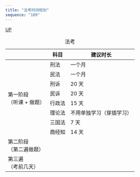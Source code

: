 ```yaml
---
title: "法考时间规划"
sequence: "109"
---
```


[UP](/law/law-index.html)


<table>
    <caption>法考</caption>
    <thead>
    <tr>
        <th style="text-align: center;"></th>
        <th style="text-align: center;">科目</th>
        <th style="text-align: center;">建议时长</th>
    </tr>
    </thead>
    <tbody>
    <tr>
        <td rowspan="8">第一阶段<br/>（听课 + 做题）</td>
        <td>刑法</td>
        <td>一个月</td>
    </tr>
    <tr>
        <td>民法</td>
        <td>一个月</td>
    </tr>
    <tr>
        <td>刑诉</td>
        <td>20 天</td>
    </tr>
    <tr>
        <td>民诉</td>
        <td>20 天</td>
    </tr>
    <tr>
        <td>行政法</td>
        <td>15 天</td>
    </tr>
    <tr>
        <td>理论法</td>
        <td>不用单独学习（穿插学习）</td>
    </tr>
    <tr>
        <td>三国法</td>
        <td>7 天</td>
    </tr>
    <tr>
        <td>商经知</td>
        <td>14 天</td>
    </tr>
    <tr>
        <td>第二阶段<br/>（第二遍做题）</td>
        <td></td>
        <td></td>
    </tr>
    <tr>
        <td>第三遍<br/>（考前几天）</td>
        <td></td>
    </tr>
    </tbody>
</table>
